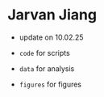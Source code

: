 # Jarvan Jiang

- update on 10.02.25

- `code` for scripts

- `data` for analysis

- `figures` for figures